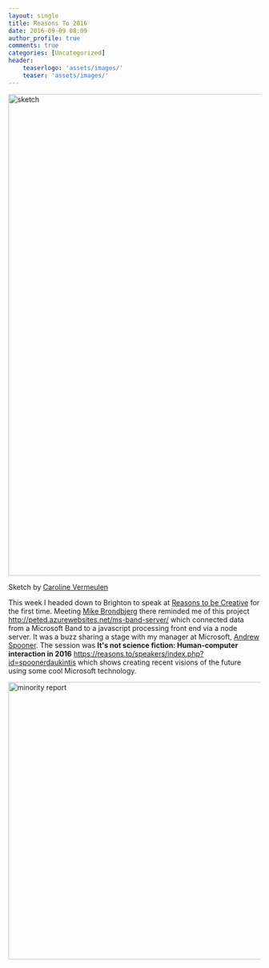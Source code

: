 ```yaml
---
layout: single
title: Reasons To 2016
date: 2016-09-09 08:09
author_profile: true
comments: true
categories: [Uncategorized]
header:
    teaserlogo: 'assets/images/'
    teaser: 'assets/images/'
---
```

<p><a href="http://peted.azurewebsites.net/wp-content/uploads/2016/09/sketch.jpg"><img title="sketch" style="border-top: 0px; border-right: 0px; background-image: none; border-bottom: 0px; padding-top: 0px; padding-left: 0px; border-left: 0px; display: inline; padding-right: 0px" border="0" alt="sketch" src="http://peted.azurewebsites.net/wp-content/uploads/2016/09/sketch_thumb.jpg" width="721" height="960"></a></p> <p>Sketch by <a href="https://twitter.com/Carolin6868">Caroline Vermeulen</a></p> <p>This week I headed down to Brighton to speak at <a title="https://reasons.to/" href="https://reasons.to/">Reasons to be Creative</a> for the first time. Meeting <a href="https://twitter.com/mikebrondbjerg">Mike Brondbjerg</a> there reminded me of this project <a title="http://peted.azurewebsites.net/ms-band-server/" href="http://peted.azurewebsites.net/ms-band-server/">http://peted.azurewebsites.net/ms-band-server/</a> which connected data from a Microsoft Band to a javascript processing front end via a node server. It was a buzz sharing a stage with my manager at Microsoft, <a href="https://twitter.com/andspo">Andrew Spooner</a>. The session was <strong>It's not science fiction: Human-computer interaction in 2016</strong>&nbsp;<a title="https://reasons.to/speakers/index.php?id=spoonerdaukintis" href="https://reasons.to/speakers/index.php?id=spoonerdaukintis">https://reasons.to/speakers/index.php?id=spoonerdaukintis</a> which shows creating recent visions of the future using some cool Microsoft technology.</p> <p><a href="http://peted.azurewebsites.net/wp-content/uploads/2016/09/minority-report.jpg"><img title="minority report" style="border-top: 0px; border-right: 0px; background-image: none; border-bottom: 0px; padding-top: 0px; padding-left: 0px; border-left: 0px; display: inline; padding-right: 0px" border="0" alt="minority report" src="http://peted.azurewebsites.net/wp-content/uploads/2016/09/minority-report_thumb.jpg" width="735" height="553"></a></p>
